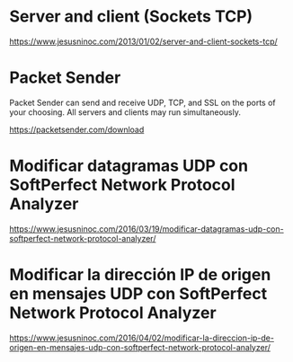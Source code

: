 # Server and client (Sockets TCP)
https://www.jesusninoc.com/2013/01/02/server-and-client-sockets-tcp/

# Packet Sender
Packet Sender can send and receive UDP, TCP, and SSL on the ports of your choosing. 
All servers and clients may run simultaneously.

https://packetsender.com/download

# Modificar datagramas UDP con SoftPerfect Network Protocol Analyzer
https://www.jesusninoc.com/2016/03/19/modificar-datagramas-udp-con-softperfect-network-protocol-analyzer/

# Modificar la dirección IP de origen en mensajes UDP con SoftPerfect Network Protocol Analyzer
https://www.jesusninoc.com/2016/04/02/modificar-la-direccion-ip-de-origen-en-mensajes-udp-con-softperfect-network-protocol-analyzer/
